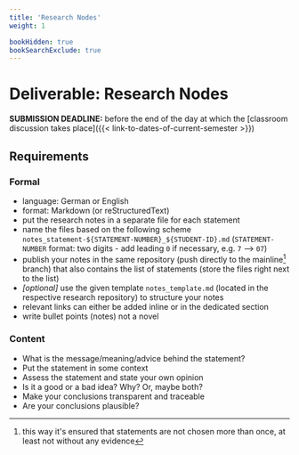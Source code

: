 ```yaml
---
title: 'Research Nodes'
weight: 1

bookHidden: true
bookSearchExclude: true
---
```



Deliverable: Research Nodes
===========================


__SUBMISSION DEADLINE:__ before the end of the day at which the [classroom discussion takes place]({{< link-to-dates-of-current-semester >}})


## Requirements

### Formal

* language: German or English
* format: Markdown (or reStructuredText)
* put the research notes in a separate file for each statement
* name the files based on the following scheme `notes_statement-${STATEMENT-NUMBER}_${STUDENT-ID}.md`
  (`STATEMENT-NUMBER` format: two digits - add leading `0` if necessary, e.g. `7` --> `07`)
* publish your notes in the same repository (push directly to the mainline[^1] branch) that also contains
  the list of statements (store the files right next to the list) 
* *[optional]* use the given template `notes_template.md` (located in the respective research repository) to
  structure your notes 
* relevant links can either be added inline or in the dedicated section
* write bullet points (notes) not a novel

[^1]: this way it's ensured that statements are not chosen more than once, at least not without any evidence


### Content

* What is the message/meaning/advice behind the statement?
* Put the statement in some context
* Assess the statement and state your own opinion
* Is it a good or a bad idea? Why? Or, maybe both?
* Make your conclusions transparent and traceable
* Are your conclusions plausible?
